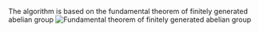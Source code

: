 The algorithm is based on the fundamental theorem of finitely generated abelian group
![Fundamental theorem of finitely generated abelian group]()

